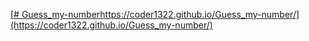 [[# Guess_my-number](https://coder1322.github.io/Guess_my-number/)https://coder1322.github.io/Guess_my-number/](https://coder1322.github.io/Guess_my-number/)
